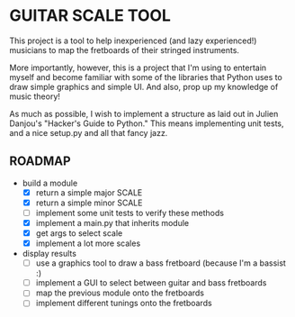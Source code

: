 # GUITAR SCALE TOOL #

This project is a tool to help inexperienced (and lazy experienced!) musicians to map the fretboards of their stringed instruments.

More importantly, however, this is a project that I'm using to entertain myself and become familiar with some of the libraries that Python uses to draw simple graphics and simple UI.
And also, prop up my knowledge of music theory!

As much as possible, I wish to implement a structure as laid out in Julien Danjou's "Hacker's Guide to Python."
This means implementing unit tests, and a nice setup.py and all that fancy jazz.

## ROADMAP ##
- build a module
    - [x]    return a simple major SCALE
    - [x]    return a simple minor SCALE
    - [ ]    implement some unit tests to verify these methods
    - [x]    implement a main.py that inherits module
    - [x]    get args to select scale
    - [x]    implement a lot more scales

- display results
    - [ ]    use a graphics tool to draw a bass fretboard (because I'm a bassist :)
    - [ ]    implement a GUI to select between guitar and bass fretboards
    - [ ]    map the previous module onto the fretboards
    - [ ]    implement different tunings onto the fretboards
